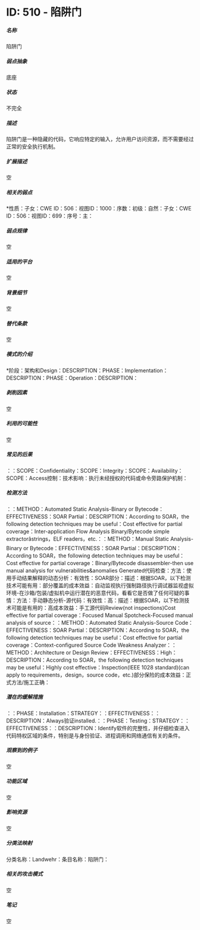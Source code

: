 # ID: 510 - 陷阱门
<h5>名称</h5>陷阱门
<h5>弱点抽象</h5>底座
<h5>状态</h5>不完全
<h5>描述</h5>陷阱门是一种隐藏的代码，它响应特定的输入，允许用户访问资源，而不需要经过正常的安全执行机制。
<h5>扩展描述</h5>空
<h5>相关的弱点</h5>*性质：子女：CWE ID：506：视图ID：1000：序数：初级：自然：子女：CWE ID：506：视图ID：699：序号：主：
<h5>弱点规律</h5>空
<h5>适用的平台</h5>空
<h5>背景细节</h5>空
<h5>替代条款</h5>空
<h5>模式的介绍</h5>*阶段：架构和Design：DESCRIPTION：PHASE：Implementation：DESCRIPTION：PHASE：Operation：DESCRIPTION：
<h5>剥削因素</h5>空
<h5>利用的可能性</h5>空
<h5>常见的后果</h5>：：SCOPE：Confidentiality：SCOPE：Integrity：SCOPE：Availability：SCOPE：Access控制：技术影响：执行未经授权的代码或命令旁路保护机制：
<h5>检测方法</h5>：：METHOD：Automated Static Analysis-Binary or Bytecode：EFFECTIVENESS：SOAR Partial：DESCRIPTION：According to SOAR，the following detection techniques may be useful：Cost effective for partial coverage：Inter-application Flow Analysis Binary/Bytecode simple extractorâstrings，ELF readers，etc.：：METHOD：Manual Static Analysis-Binary or Bytecode：EFFECTIVENESS：SOAR Partial：DESCRIPTION：According to SOAR，the following detection techniques may be useful：Cost effective for partial coverage：Binary/Bytecode disassembler-then use manual analysis for vulnerabilities&anomalies Generated代码检查：方法：使用手动结果解释的动态分析：有效性：SOAR部分：描述：根据SOAR，以下检测技术可能有用：部分覆盖的成本效益：自动监视执行强制路径执行调试器监视虚拟环境-在沙箱/包装/虚拟机中运行潜在的恶意代码，看看它是否做了任何可疑的事情：方法：手动静态分析-源代码：有效性：高：描述：根据SOAR，以下检测技术可能是有用的：高成本效益：手工源代码Review(not inspections)Cost effective for partial coverage：Focused Manual Spotcheck-Focused manual analysis of source：：METHOD：Automated Static Analysis-Source Code：EFFECTIVENESS：SOAR Partial：DESCRIPTION：According to SOAR，the following detection techniques may be useful：Cost effective for partial coverage：Context-configured Source Code Weakness Analyzer：：METHOD：Architecture or Design Review：EFFECTIVENESS：High：DESCRIPTION：According to SOAR，the following detection techniques may be useful：Highly cost effective：Inspection(IEEE 1028 standard)(can apply to requirements，design，source code，etc.)部分保险的成本效益：正式方法/施工正确：
<h5>潜在的缓解措施</h5>：：PHASE：Installation：STRATEGY：：EFFECTIVENESS：：DESCRIPTION：Always验证installed.：：PHASE：Testing：STRATEGY：：EFFECTIVENESS：：DESCRIPTION：Identify软件的完整性，并仔细检查进入代码特权区域的条件，特别是与身份验证、进程调用和网络通信有关的条件。
<h5>观察到的例子</h5>空
<h5>功能区域</h5>空
<h5>影响资源</h5>空
<h5>分类法映射</h5>分类名称：Landwehr：条目名称：陷阱门：
<h5>相关的攻击模式</h5>空
<h5>笔记</h5>空

